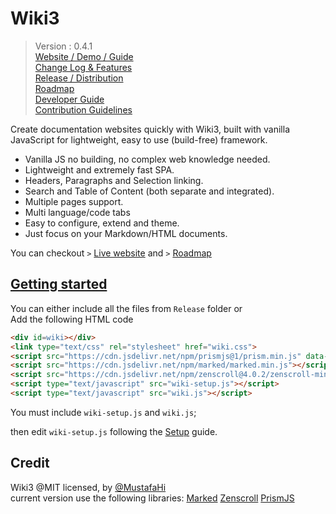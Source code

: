 
# Wiki3

> Version : 0.4.1  
> [Website / Demo / Guide](https://MustafaHi.github.io/Wiki3/)  
> [Change Log & Features](https://MustafaHi.github.io/Wiki3/Developer/Wiki3/change-log)  
> [Release / Distribution](/Release)  
> [Roadmap](https://MustafaHi.github.io/Wiki3/Developer/Wiki3/RoadMap)  
> [Developer Guide](https://MustafaHi.github.io/Wiki3/Developer)  
> [Contribution Guidelines](https://MustafaHi.github.io/Wiki3/Developer/Developer/Contribute)  

Create documentation websites quickly with Wiki3, built with vanilla JavaScript for lightweight, easy to use (build-free) framework.
+ Vanilla JS no building, no complex web knowledge needed.
+ Lightweight and extremely fast SPA.
+ Headers, Paragraphs and Selection linking.
+ Search and Table of Content (both separate and integrated).
+ Multiple pages support.
+ Multi language/code tabs
+ Easy to configure, extend and theme.
+ Just focus on your Markdown/HTML documents.

You can checkout `>` [Live website](https://MustafaHi.github.io/Wiki3/) and `>` [Roadmap](https://MustafaHi.github.io/Wiki3/Developer/Wiki3/RoadMap)


## [Getting started](https://MustafaHi.github.io/Wiki3/Main)

You can either include all the files from `Release` folder or  
Add the following HTML code
```html
<div id=wiki></div>
<link type="text/css" rel="stylesheet" href="wiki.css">
<script src="https://cdn.jsdelivr.net/npm/prismjs@1/prism.min.js" data-manual></script>
<script src="https://cdn.jsdelivr.net/npm/marked/marked.min.js"></script>
<script src="https://cdn.jsdelivr.net/npm/zenscroll@4.0.2/zenscroll-min.js"></script>
<script type="text/javascript" src="wiki-setup.js"></script>
<script type="text/javascript" src="wiki.js"></script>
```

You must include `wiki-setup.js` and `wiki.js`;

then edit `wiki-setup.js` following the [Setup](https://mustafahi.github.io/Wiki3/Main/Getting-Started/Setup) guide.

## Credit
Wiki3 @MIT licensed, by [@MustafaHi](https://github.com/MustafaHi)  
current version use the following libraries: 
[Marked](https://github.com/markedjs/marked)
[Zenscroll](https://github.com/zengabor/zenscroll)
[PrismJS](https://github.com/PrismJS/prism)

